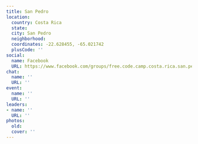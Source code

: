 ```yaml
---
title: San Pedro
location:
  country: Costa Rica
  state: 
  city: San Pedro
  neighborhood: 
  coordinates: -22.628455, -65.021742
  plusCode: ''
social:
  name: Facebook
  URL: https://www.facebook.com/groups/free.code.camp.costa.rica.san.pedro
chat:
  name: ''
  URL: ''
event:
  name: ''
  URL: ''
leaders:
- name: ''
  URL: ''
photos:
  old: 
  cover: ''
---
```

